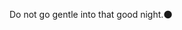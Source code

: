 Do not go gentle into that good night.:new_moon:

<!---
Ultra-Marin/Ultra-Marin is a ✨ special ✨ repository because its `README.md` (this file) appears on your GitHub profile.
You can click the Preview link to take a look at your changes.
--->
